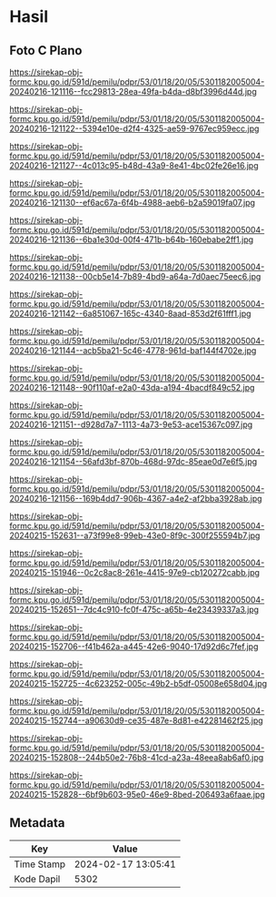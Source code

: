 # Hasil

## Foto C Plano

https://sirekap-obj-formc.kpu.go.id/591d/pemilu/pdpr/53/01/18/20/05/5301182005004-20240216-121116--fcc29813-28ea-49fa-b4da-d8bf3996d44d.jpg

https://sirekap-obj-formc.kpu.go.id/591d/pemilu/pdpr/53/01/18/20/05/5301182005004-20240216-121122--5394e10e-d2f4-4325-ae59-9767ec959ecc.jpg

https://sirekap-obj-formc.kpu.go.id/591d/pemilu/pdpr/53/01/18/20/05/5301182005004-20240216-121127--4c013c95-b48d-43a9-8e41-4bc02fe26e16.jpg

https://sirekap-obj-formc.kpu.go.id/591d/pemilu/pdpr/53/01/18/20/05/5301182005004-20240216-121130--ef6ac67a-6f4b-4988-aeb6-b2a59019fa07.jpg

https://sirekap-obj-formc.kpu.go.id/591d/pemilu/pdpr/53/01/18/20/05/5301182005004-20240216-121136--6ba1e30d-00f4-471b-b64b-160ebabe2ff1.jpg

https://sirekap-obj-formc.kpu.go.id/591d/pemilu/pdpr/53/01/18/20/05/5301182005004-20240216-121138--00cb5e14-7b89-4bd9-a64a-7d0aec75eec6.jpg

https://sirekap-obj-formc.kpu.go.id/591d/pemilu/pdpr/53/01/18/20/05/5301182005004-20240216-121142--6a851067-165c-4340-8aad-853d2f61fff1.jpg

https://sirekap-obj-formc.kpu.go.id/591d/pemilu/pdpr/53/01/18/20/05/5301182005004-20240216-121144--acb5ba21-5c46-4778-961d-baf144f4702e.jpg

https://sirekap-obj-formc.kpu.go.id/591d/pemilu/pdpr/53/01/18/20/05/5301182005004-20240216-121148--90f110af-e2a0-43da-a194-4bacdf849c52.jpg

https://sirekap-obj-formc.kpu.go.id/591d/pemilu/pdpr/53/01/18/20/05/5301182005004-20240216-121151--d928d7a7-1113-4a73-9e53-ace15367c097.jpg

https://sirekap-obj-formc.kpu.go.id/591d/pemilu/pdpr/53/01/18/20/05/5301182005004-20240216-121154--56afd3bf-870b-468d-97dc-85eae0d7e6f5.jpg

https://sirekap-obj-formc.kpu.go.id/591d/pemilu/pdpr/53/01/18/20/05/5301182005004-20240216-121156--169b4dd7-906b-4367-a4e2-af2bba3928ab.jpg

https://sirekap-obj-formc.kpu.go.id/591d/pemilu/pdpr/53/01/18/20/05/5301182005004-20240215-152631--a73f99e8-99eb-43e0-8f9c-300f255594b7.jpg

https://sirekap-obj-formc.kpu.go.id/591d/pemilu/pdpr/53/01/18/20/05/5301182005004-20240215-151946--0c2c8ac8-261e-4415-97e9-cb120272cabb.jpg

https://sirekap-obj-formc.kpu.go.id/591d/pemilu/pdpr/53/01/18/20/05/5301182005004-20240215-152651--7dc4c910-fc0f-475c-a65b-4e23439337a3.jpg

https://sirekap-obj-formc.kpu.go.id/591d/pemilu/pdpr/53/01/18/20/05/5301182005004-20240215-152706--f41b462a-a445-42e6-9040-17d92d6c7fef.jpg

https://sirekap-obj-formc.kpu.go.id/591d/pemilu/pdpr/53/01/18/20/05/5301182005004-20240215-152725--4c623252-005c-49b2-b5df-05008e658d04.jpg

https://sirekap-obj-formc.kpu.go.id/591d/pemilu/pdpr/53/01/18/20/05/5301182005004-20240215-152744--a90630d9-ce35-487e-8d81-e42281462f25.jpg

https://sirekap-obj-formc.kpu.go.id/591d/pemilu/pdpr/53/01/18/20/05/5301182005004-20240215-152808--244b50e2-76b8-41cd-a23a-48eea8ab6af0.jpg

https://sirekap-obj-formc.kpu.go.id/591d/pemilu/pdpr/53/01/18/20/05/5301182005004-20240215-152828--6bf9b603-95e0-46e9-8bed-206493a6faae.jpg


## Metadata

| Key        | Value               |
| ---------- | ------------------- |
| Time Stamp | 2024-02-17 13:05:41 |
| Kode Dapil | 5302                |



